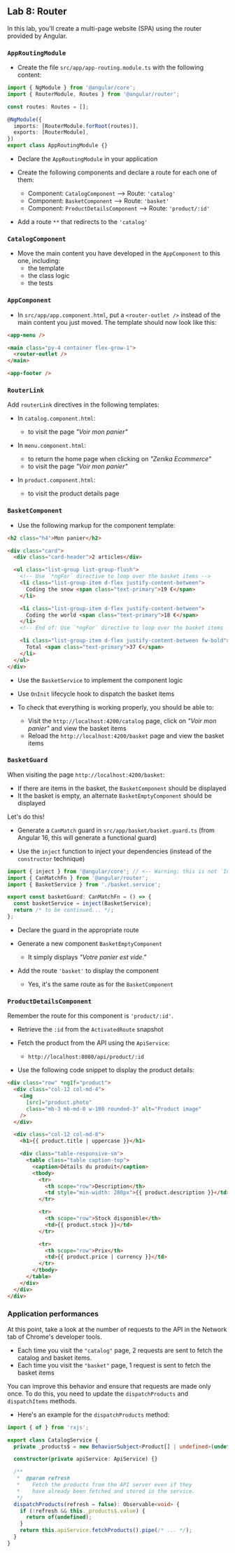 ## Lab 8: Router

In this lab, you'll create a multi-page website (SPA) using the router provided by Angular.

### `AppRoutingModule`

- Create the file `src/app/app-routing.module.ts` with the following content:

```ts
import { NgModule } from '@angular/core';
import { RouterModule, Routes } from '@angular/router';

const routes: Routes = [];

@NgModule({
  imports: [RouterModule.forRoot(routes)],
  exports: [RouterModule],
})
export class AppRoutingModule {}
```

- Declare the `AppRoutingModule` in your application

- Create the following components and declare a route for each one of them:
  - Component: `CatalogComponent` --> Route: `'catalog'`
  - Component: `BasketComponent` --> Route: `'basket'`
  - Component: `ProductDetailsComponent` --> Route: `'product/:id'`

- Add a route `**` that redirects to the `'catalog'`

### `CatalogComponent`

- Move the main content you have developed in the `AppComponent` to this one, including:
  - the template
  - the class logic
  - the tests

<div class="pb"></div>

### `AppComponent`

- In `src/app/app.component.html`, put a `<router-outlet />` instead of the main content you just moved. The template should now look like this:

```html
<app-menu />

<main class="py-4 container flex-grow-1">
  <router-outlet />
</main>

<app-footer />
```

### `RouterLink`

Add `routerLink` directives in the following templates:

- In `catalog.component.html`:
  - to visit the page *"Voir mon panier"*

- In `menu.component.html`: 
  - to return the home page when clicking on *"Zenika Ecommerce"*
  - to visit the page *"Voir mon panier"*

- In `product.component.html`: 
  - to visit the product details page

<div class="pb"></div>

### `BasketComponent`

- Use the following markup for the component template:

```html
<h2 class="h4">Mon panier</h2>

<div class="card">
  <div class="card-header">2 articles</div>

  <ul class="list-group list-group-flush">
    <!-- Use `*ngFor` directive to loop over the basket items -->
    <li class="list-group-item d-flex justify-content-between">
      Coding the snow <span class="text-primary">19 €</span>
    </li>

    <li class="list-group-item d-flex justify-content-between">
      Coding the world <span class="text-primary">18 €</span>
    </li>
    <!-- End of: Use `*ngFor` directive to loop over the basket items -->

    <li class="list-group-item d-flex justify-content-between fw-bold">
      Total <span class="text-primary">37 €</span>
    </li>
  </ul>
</div>
```

- Use the `BasketService` to implement the component logic

- Use `OnInit` lifecycle hook to dispatch the basket items

- To check that everything is working properly, you should be able to:
  - Visit the `http://localhost:4200/catalog` page, click on *"Voir mon panier"* and view the basket items
  - Reload the `http://localhost:4200/basket` page and view the basket items

<div class="pb"></div>

### `BasketGuard`

When visiting the page `http://localhost:4200/basket`:
  - If there are items in the basket, the `BasketComponent` should be displayed
  - It the basket is empty, an alternate `BasketEmptyComponent` should be displayed

Let's do this!

- Generate a `CanMatch` guard in `src/app/basket/basket.guard.ts` (from Angular 16, this will generate a functional guard)

- Use the `inject` function to inject your dependencies (instead of the `constructor` technique)

```ts
import { inject } from '@angular/core'; // <-- Warning: this is not `Inject`
import { CanMatchFn } from '@angular/router';
import { BasketService } from './basket.service';

export const basketGuard: CanMatchFn = () => {
  const basketService = inject(BasketService);
  return /* to be continued... */;
};
```

- Declare the guard in the appropriate route

- Generate a new component `BasketEmptyComponent`
  - It simply displays *"Votre panier est vide."*

- Add the route `'basket'` to display the component
  - Yes, it's the same route as for the `BasketComponent`

<div class="pb"></div>

### `ProductDetailsComponent`

Remember the route for this component is `'product/:id'`.

- Retrieve the `:id` from the `ActivatedRoute` snapshot

- Fetch the product from the API using the `ApiService`:
  - `http://localhost:8080/api/product/:id`

- Use the following code snippet to display the product details:

```html
<div class="row" *ngIf="product">
  <div class="col-12 col-md-4">
    <img
      [src]="product.photo" 
      class="mb-3 mb-md-0 w-100 rounded-3" alt="Product image"
    />
  </div>

  <div class="col-12 col-md-8">
    <h1>{{ product.title | uppercase }}</h1>

    <div class="table-responsive-sm">
      <table class="table caption-top">
        <caption>Détails du produit</caption>
        <tbody>
          <tr>
            <th scope="row">Description</th>
            <td style="min-width: 280px">{{ product.description }}</td>
          </tr>

          <tr>
            <th scope="row">Stock disponible</th>
            <td>{{ product.stock }}</td>
          </tr>

          <tr>
            <th scope="row">Prix</th>
            <td>{{ product.price | currency }}</td>
          </tr>
        </tbody>
      </table>
    </div>
  </div>
</div>
``` 

<div class="pb"></div>

### Application performances

At this point, take a look at the number of requests to the API in the Network tab of Chrome's developer tools.

- Each time you visit the `"catalog"` page, 2 requests are sent to fetch the catalog and basket items.
- Each time you visit the `"basket"` page, 1 request is sent to fetch the basket items

You can improve this behavior and ensure that requests are made only once.
To do this, you need to update the `dispatchProducts` and `dispatchItems` methods.

- Here's an example for the `dispatchProducts` method:

```ts
import { of } from 'rxjs';

export class CatalogService {
  private _products$ = new BehaviorSubject<Product[] | undefined>(undefined);

  constructor(private apiService: ApiService) {}

  /**
   *  @param refresh
   *    Fetch the products from the API server even if they
   *    have already been fetched and stored in the service.
   */
  dispatchProducts(refresh = false): Observable<void> {
    if (!refresh && this._products$.value) {
      return of(undefined);
    }
    return this.apiService.fetchProducts().pipe(/* ... */);
  }
}
```

<div class="pb"></div>
